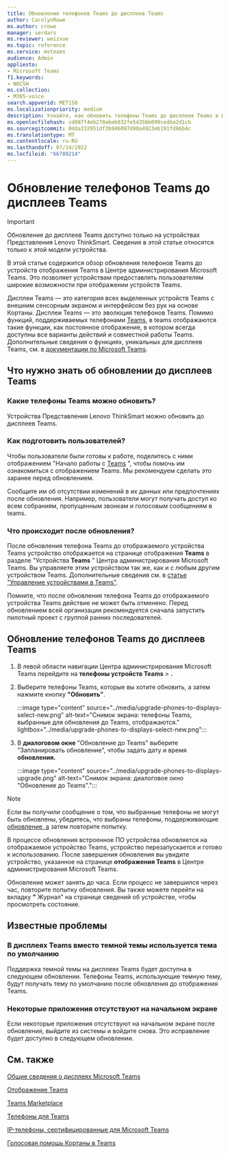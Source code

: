 ```yaml
---
title: Обновление телефонов Teams до дисплеев Teams
author: CarolynRowe
ms.author: crowe
manager: serdars
ms.reviewer: weizxue
ms.topic: reference
ms.service: msteams
audience: Admin
appliesto:
- Microsoft Teams
f1.keywords:
- NOCSH
ms.collection:
- M365-voice
search.appverid: MET150
ms.localizationpriority: medium
description: Узнайте, как обновить телефоны Teams до дисплеев Teams в Центре администрирования Microsoft Teams.
ms.openlocfilehash: cd087f4eb270abeb832fe54356b099cedba2d1cb
ms.sourcegitcommit: 0dda332951df3b946097d90a4923eb191fd86b4c
ms.translationtype: MT
ms.contentlocale: ru-RU
ms.lasthandoff: 07/14/2022
ms.locfileid: "66789214"
---
```

# <a name="upgrade-teams-phones-to-teams-displays"></a>Обновление телефонов Teams до дисплеев Teams

> [!IMPORTANT]
> Обновление до дисплеев Teams доступно только на устройствах Представления Lenovo ThinkSmart. Сведения в этой статье относятся только к этой модели устройства.  

В этой статье содержится обзор обновления телефонов Teams до устройств отображения Teams в Центре администрирования Microsoft Teams. Это позволяет устройствам предоставлять пользователям широкие возможности при отображении устройств Teams.

Дисплеи Teams — это категория всех выделенных устройств Teams с внешним сенсорным экраном и интерфейсом без рук на основе Кортаны. Дисплеи Teams — это эволюция телефонов Teams. Помимо функций, поддерживаемых телефонами [Teams](phones-for-teams.md#features-supported-by-teams-phones), в teams отображаются такие функции, как постоянное отображение, в котором всегда доступны все варианты действий и совместной работы Teams. Дополнительные сведения о функциях, уникальных для дисплеев Teams, см. в [документации по Microsoft Teams](teams-displays.md).

## <a name="what-you-need-to-know-about-upgrading-to-teams-displays"></a>Что нужно знать об обновлении до дисплеев Teams

### <a name="which-teams-phones-can-be-upgraded"></a>Какие телефоны Teams можно обновить?

Устройства Представления Lenovo ThinkSmart можно обновить до дисплеев Teams.

### <a name="how-can-i-prepare-users"></a>Как подготовить пользователей?

Чтобы пользователи были готовы к работе, поделитесь с ними отображением "Начало работы с [Teams](https://support.microsoft.com/office/get-started-with-teams-displays-ff299825-7f13-4528-96c2-1d3437e6d4e6) ", чтобы помочь им ознакомиться с отображением Teams. Мы рекомендуем сделать это заранее перед обновлением.

Сообщите им об отсутствии изменений в их данных или предпочтениях после обновления. Например, пользователи могут получать доступ ко всем собраниям, пропущенным звонкам и голосовым сообщениям в teams. 

### <a name="what-happens-after-the-upgrade"></a>Что происходит после обновления?

После обновления телефона Teams до отображаемого устройства Teams устройство отображается на странице отображения **Teams** в разделе "Устройства **Teams** " Центра администрирования Microsoft Teams. Вы управляете этим устройством так же, как и с любым другим устройством Teams. Дополнительные сведения см. в [статье "Управление устройствами в Teams"](device-management.md).

Помните, что после обновления телефона Teams до отображаемого устройства Teams действие не может быть отменено. Перед обновлением всей организации рекомендуется сначала запустить пилотный проект с группой ранних последователей. 

## <a name="upgrade-your-teams-phones-to-teams-displays"></a>Обновление телефонов Teams до дисплеев Teams

1. В левой области навигации Центра администрирования Microsoft Teams перейдите на **телефоны устройств Teams** > **.**
2. Выберите телефоны Teams, которые вы хотите обновить, а затем нажмите кнопку **"Обновить"**.

    :::image type="content" source="../media/upgrade-phones-to-displays-select-new.png" alt-text="Снимок экрана: телефоны Teams, выбранные для обновления до Teams, отображаются." lightbox="../media/upgrade-phones-to-displays-select-new.png":::

3. В **диалоговом окне** "Обновление до Teams" выберите "Запланировать обновление", чтобы задать дату и время **обновления.**

    :::image type="content" source="../media/upgrade-phones-to-displays-upgrade.png" alt-text="Снимок экрана: диалоговое окно &quot;Обновление до Teams&quot;.":::

> [!NOTE]
> Если вы получили сообщение о том, что выбранные телефоны не могут быть обновлены, убедитесь, что выбраны телефоны, поддерживающие [обновление, а](#which-teams-phones-can-be-upgraded) затем повторите попытку.

В процессе обновления встроенное ПО устройства обновляется на отображаемое устройство Teams, устройство перезапускается и готово к использованию. После завершения обновления вы увидите устройство, указанное на странице **отображения Teams** в Центре администрирования Microsoft Teams.

Обновление может занять до часа. Если процесс не завершился через час, повторите попытку обновления. Вы также можете перейти на вкладку **"** Журнал" на странице сведений об устройстве, чтобы просмотреть состояние.

## <a name="known-issues"></a>Известные проблемы

### <a name="teams-displays-have-the-default-theme-instead-of-the-dark-theme"></a>В дисплеях Teams вместо темной темы используется тема по умолчанию

Поддержка темной темы на дисплеях Teams будет доступна в следующем обновлении. Телефоны Teams, использующие темную тему, будут получать тему по умолчанию после обновления до отображения Teams.

### <a name="some-apps-are-missing-from-the-home-screen"></a>Некоторые приложения отсутствуют на начальном экране

Если некоторые приложения отсутствуют на начальном экране после обновления, выйдите из системы и войдите снова. Это исправление будет доступно в следующем обновлении.

## <a name="see-also"></a>См. также

[Общие сведения о дисплеях Microsoft Teams](https://techcommunity.microsoft.com/t5/microsoft-teams-blog/introducing-microsoft-teams-displays/ba-p/1505437)

[Отображение Teams](teams-displays.md)

[Teams Marketplace](https://office.com/teamsdevices)

[Телефоны для Teams](phones-for-teams.md)

[IP-телефоны, сертифицированные для Microsoft Teams](teams-ip-phones.md)

[Голосовая помощь Кортаны в Teams](../cortana-in-teams.md)
